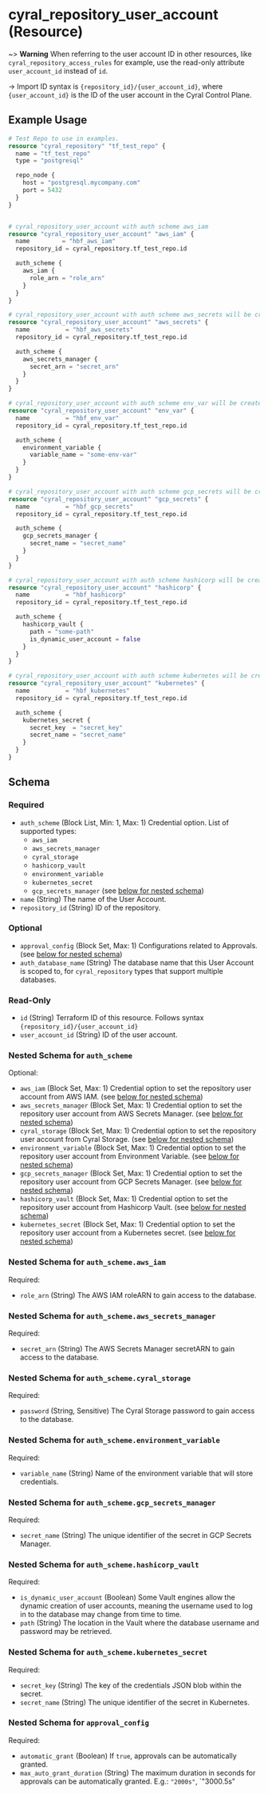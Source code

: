 # cyral_repository_user_account (Resource)

~> **Warning** When referring to the user account ID in other resources, like `cyral_repository_access_rules` for example,
use the read-only attribute `user_account_id` instead of `id`.

-> Import ID syntax is `{repository_id}/{user_account_id}`, where `{user_account_id}` is the ID of the user
account in the Cyral Control Plane.

## Example Usage

```terraform
# Test Repo to use in examples.
resource "cyral_repository" "tf_test_repo" {
  name = "tf_test_repo"
  type = "postgresql"

  repo_node {
    host = "postgresql.mycompany.com"
    port = 5432
  }
}


# cyral_repository_user_account with auth scheme aws_iam
resource "cyral_repository_user_account" "aws_iam" {
  name         = "hbf_aws_iam"
  repository_id = cyral_repository.tf_test_repo.id

  auth_scheme {
    aws_iam {
      role_arn = "role_arn"
    }
  }
}

# cyral_repository_user_account with auth scheme aws_secrets will be created
resource "cyral_repository_user_account" "aws_secrets" {
  name          = "hbf_aws_secrets"
  repository_id = cyral_repository.tf_test_repo.id

  auth_scheme {
    aws_secrets_manager {
      secret_arn = "secret_arn"
    }
  }
}

# cyral_repository_user_account with auth scheme env_var will be created
resource "cyral_repository_user_account" "env_var" {
  name          = "hbf_env_var"
  repository_id = cyral_repository.tf_test_repo.id

  auth_scheme {
    environment_variable {
      variable_name = "some-env-var"
    }
  }
}

# cyral_repository_user_account with auth scheme gcp_secrets will be created
resource "cyral_repository_user_account" "gcp_secrets" {
  name          = "hbf_gcp_secrets"
  repository_id = cyral_repository.tf_test_repo.id

  auth_scheme {
    gcp_secrets_manager {
      secret_name = "secret_name"
    }
  }
}

# cyral_repository_user_account with auth scheme hashicorp will be created
resource "cyral_repository_user_account" "hashicorp" {
  name          = "hbf_hashicorp"
  repository_id = cyral_repository.tf_test_repo.id

  auth_scheme {
    hashicorp_vault {
      path = "some-path"
      is_dynamic_user_account = false
    }
  }
}

# cyral_repository_user_account with auth scheme kubernetes will be created
resource "cyral_repository_user_account" "kubernetes" {
  name          = "hbf_kubernetes"
  repository_id = cyral_repository.tf_test_repo.id

  auth_scheme {
    kubernetes_secret {
      secret_key  = "secret_key"
      secret_name = "secret_name"
    }
  }
}
```

<!-- schema generated by tfplugindocs -->

## Schema

### Required

- `auth_scheme` (Block List, Min: 1, Max: 1) Credential option. List of supported types:
  - `aws_iam`
  - `aws_secrets_manager`
  - `cyral_storage`
  - `hashicorp_vault`
  - `environment_variable`
  - `kubernetes_secret`
  - `gcp_secrets_manager` (see [below for nested schema](#nestedblock--auth_scheme))
- `name` (String) The name of the User Account.
- `repository_id` (String) ID of the repository.

### Optional

- `approval_config` (Block Set, Max: 1) Configurations related to Approvals. (see [below for nested schema](#nestedblock--approval_config))
- `auth_database_name` (String) The database name that this User Account is scoped to, for `cyral_repository` types that support multiple databases.

### Read-Only

- `id` (String) Terraform ID of this resource. Follows syntax `{repository_id}/{user_account_id}`
- `user_account_id` (String) ID of the user account.

<a id="nestedblock--auth_scheme"></a>

### Nested Schema for `auth_scheme`

Optional:

- `aws_iam` (Block Set, Max: 1) Credential option to set the repository user account from AWS IAM. (see [below for nested schema](#nestedblock--auth_scheme--aws_iam))
- `aws_secrets_manager` (Block Set, Max: 1) Credential option to set the repository user account from AWS Secrets Manager. (see [below for nested schema](#nestedblock--auth_scheme--aws_secrets_manager))
- `cyral_storage` (Block Set, Max: 1) Credential option to set the repository user account from Cyral Storage. (see [below for nested schema](#nestedblock--auth_scheme--cyral_storage))
- `environment_variable` (Block Set, Max: 1) Credential option to set the repository user account from Environment Variable. (see [below for nested schema](#nestedblock--auth_scheme--environment_variable))
- `gcp_secrets_manager` (Block Set, Max: 1) Credential option to set the repository user account from GCP Secrets Manager. (see [below for nested schema](#nestedblock--auth_scheme--gcp_secrets_manager))
- `hashicorp_vault` (Block Set, Max: 1) Credential option to set the repository user account from Hashicorp Vault. (see [below for nested schema](#nestedblock--auth_scheme--hashicorp_vault))
- `kubernetes_secret` (Block Set, Max: 1) Credential option to set the repository user account from a Kubernetes secret. (see [below for nested schema](#nestedblock--auth_scheme--kubernetes_secret))

<a id="nestedblock--auth_scheme--aws_iam"></a>

### Nested Schema for `auth_scheme.aws_iam`

Required:

- `role_arn` (String) The AWS IAM roleARN to gain access to the database.

<a id="nestedblock--auth_scheme--aws_secrets_manager"></a>

### Nested Schema for `auth_scheme.aws_secrets_manager`

Required:

- `secret_arn` (String) The AWS Secrets Manager secretARN to gain access to the database.

<a id="nestedblock--auth_scheme--cyral_storage"></a>

### Nested Schema for `auth_scheme.cyral_storage`

Required:

- `password` (String, Sensitive) The Cyral Storage password to gain access to the database.

<a id="nestedblock--auth_scheme--environment_variable"></a>

### Nested Schema for `auth_scheme.environment_variable`

Required:

- `variable_name` (String) Name of the environment variable that will store credentials.

<a id="nestedblock--auth_scheme--gcp_secrets_manager"></a>

### Nested Schema for `auth_scheme.gcp_secrets_manager`

Required:

- `secret_name` (String) The unique identifier of the secret in GCP Secrets Manager.

<a id="nestedblock--auth_scheme--hashicorp_vault"></a>

### Nested Schema for `auth_scheme.hashicorp_vault`

Required:

- `is_dynamic_user_account` (Boolean) Some Vault engines allow the dynamic creation of user accounts, meaning the username used to log in to the database may change from time to time.
- `path` (String) The location in the Vault where the database username and password may be retrieved.

<a id="nestedblock--auth_scheme--kubernetes_secret"></a>

### Nested Schema for `auth_scheme.kubernetes_secret`

Required:

- `secret_key` (String) The key of the credentials JSON blob within the secret.
- `secret_name` (String) The unique identifier of the secret in Kubernetes.

<a id="nestedblock--approval_config"></a>

### Nested Schema for `approval_config`

Required:

- `automatic_grant` (Boolean) If `true`, approvals can be automatically granted.
- `max_auto_grant_duration` (String) The maximum duration in seconds for approvals can be automatically granted. E.g.: `"2000s"`, `"3000.5s"
